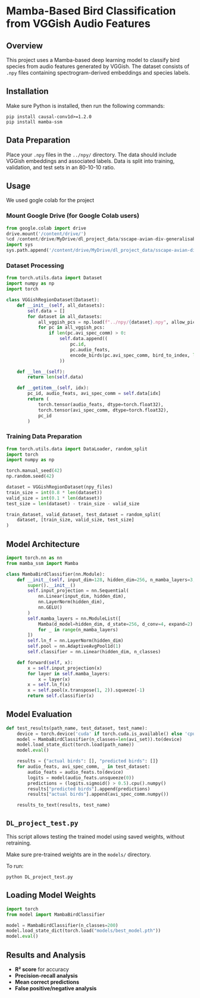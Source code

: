 # Mamba-Based Bird Classification from VGGish Audio Features

## Overview
This project uses a Mamba-based deep learning model to classify bird species from audio features generated by VGGish. The dataset consists of `.npy` files containing spectrogram-derived embeddings and species labels.

## Installation
Make sure Python is installed, then run the following commands:

```
pip install causal-conv1d>=1.2.0
pip install mamba-ssm
```

## Data Preparation
Place your `.npy` files in the `../npy/` directory. The data should include VGGish embeddings and associated labels. Data is split into training, validation, and test sets in an 80-10-10 ratio.

## Usage
We used gogle colab for the project

### Mount Google Drive (for Google Colab users)
```python
from google.colab import drive
drive.mount('/content/drive/')
%cd /content/drive/MyDrive/dl_project_data/sscape-avian-div-generalisability/
import sys
sys.path.append('/content/drive/MyDrive/dl_project_data/sscape-avian-div-generalisability')
```

### Dataset Processing
```python
from torch.utils.data import Dataset
import numpy as np
import torch

class VGGishRegionDataset(Dataset):
    def __init__(self, all_datasets):
        self.data = []
        for dataset in all_datasets:
            all_vggish_pcs = np.load(f"../npy/{dataset}.npy", allow_pickle=True)
            for pc in all_vggish_pcs:
                if len(pc.avi_spec_comm) > 0:
                    self.data.append((
                        pc.id,
                        pc.audio_feats,
                        encode_birds(pc.avi_spec_comm, bird_to_index, len(avi_set))
                    ))

    def __len__(self):
        return len(self.data)

    def __getitem__(self, idx):
        pc_id, audio_feats, avi_spec_comm = self.data[idx]
        return (
            torch.tensor(audio_feats, dtype=torch.float32),
            torch.tensor(avi_spec_comm, dtype=torch.float32),
            pc_id
        )
```

### Training Data Preparation
```python
from torch.utils.data import DataLoader, random_split
import torch
import numpy as np

torch.manual_seed(42)
np.random.seed(42)

dataset = VGGishRegionDataset(npy_files)
train_size = int(0.8 * len(dataset))
valid_size = int(0.1 * len(dataset))
test_size = len(dataset) - train_size - valid_size

train_dataset, valid_dataset, test_dataset = random_split(
    dataset, [train_size, valid_size, test_size]
)
```

## Model Architecture
```python
import torch.nn as nn
from mamba_ssm import Mamba

class MambaBirdClassifier(nn.Module):
    def __init__(self, input_dim=128, hidden_dim=256, n_mamba_layers=3, n_classes=200, dropout=0.3):
        super().__init__()
        self.input_projection = nn.Sequential(
            nn.Linear(input_dim, hidden_dim),
            nn.LayerNorm(hidden_dim),
            nn.GELU()
        )
        self.mamba_layers = nn.ModuleList([
            Mamba(d_model=hidden_dim, d_state=256, d_conv=4, expand=2)
            for _ in range(n_mamba_layers)
        ])
        self.ln_f = nn.LayerNorm(hidden_dim)
        self.pool = nn.AdaptiveAvgPool1d(1)
        self.classifier = nn.Linear(hidden_dim, n_classes)

    def forward(self, x):
        x = self.input_projection(x)
        for layer in self.mamba_layers:
            x = layer(x)
        x = self.ln_f(x)
        x = self.pool(x.transpose(1, 2)).squeeze(-1)
        return self.classifier(x)
```

## Model Evaluation
```python
def test_results(path_name, test_dataset, test_name):
    device = torch.device('cuda' if torch.cuda.is_available() else 'cpu')
    model = MambaBirdClassifier(n_classes=len(avi_set)).to(device)
    model.load_state_dict(torch.load(path_name))
    model.eval()

    results = {"actual birds": [], "predicted birds": []}
    for audio_feats, avi_spec_comm, _ in test_dataset:
        audio_feats = audio_feats.to(device)
        logits = model(audio_feats.unsqueeze(0))
        predictions = (logits.sigmoid() > 0.5).cpu().numpy()
        results["predicted birds"].append(predictions)
        results["actual birds"].append(avi_spec_comm.numpy())

    results_to_text(results, test_name)
```

## `DL_project_test.py`
This script allows testing the trained model using saved weights, without retraining.

Make sure pre-trained weights are in the `models/` directory.

To run:
```
python DL_project_test.py
```

## Loading Model Weights
```python
import torch
from model import MambaBirdClassifier

model = MambaBirdClassifier(n_classes=200)
model.load_state_dict(torch.load("models/best_model.pth"))
model.eval()
```

## Results and Analysis
- **R² score** for accuracy
- **Precision-recall analysis**
- **Mean correct predictions**
- **False positive/negative analysis**
